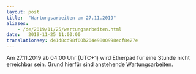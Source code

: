 ```yaml
---
layout: post
title:  "Wartungsarbeiten am 27.11.2019"
aliases:
    - /de/2019/11/25/wartungsarbeiten.html
date:   2019-11-25 11:00:00
translationKey: d41d8cd98f00b204e9800998ecf8427e
---
```

Am 27.11.2019 ab 04:00 Uhr (UTC+1) wird Etherpad für eine Stunde nicht erreichbar sein. Grund hierfür sind anstehende 
Wartungsarbeiten.
